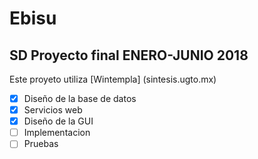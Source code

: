 # Ebisu

## SD Proyecto final ENERO-JUNIO 2018

Este proyeto utiliza [Wintempla] (sintesis.ugto.mx) 

-[x] Diseño de la base de datos
-[x] Servicios web
-[x] Diseño de la GUI
-[ ] Implementacion
-[ ] Pruebas
